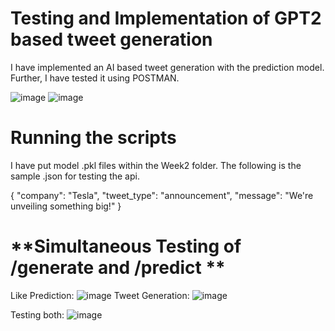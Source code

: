# **Testing and Implementation of GPT2 based tweet generation**
I have implemented an AI based tweet generation with the prediction model. Further, I have tested it using POSTMAN.

![image](https://github.com/user-attachments/assets/bcf870a2-31d8-42de-bd40-946aa25c9ef0)
![image](https://github.com/user-attachments/assets/ba93dd4d-7839-4cb4-aee7-56d4fd66d655)

# **Running the scripts**
I have put model .pkl files within the Week2 folder. The following is the sample .json for testing the api.

{
    "company": "Tesla",
    "tweet_type": "announcement",
    "message": "We're unveiling something big!"
}

# **Simultaneous Testing of /generate and /predict **
Like Prediction:
![image](https://github.com/user-attachments/assets/d4dc6d9a-5ff9-4ce7-9096-e4acfbcb0c81)
Tweet Generation:
![image](https://github.com/user-attachments/assets/1b0e4125-a923-4c86-a6c6-2a94838cbaa7)

Testing both:
![image](https://github.com/user-attachments/assets/07bb482f-024a-4877-8e42-79ab0f11f76f)
